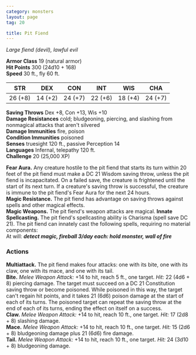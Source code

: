 ```yaml
---
category: monsters
layout: page
tag: 20

title: Pit Fiend 
---
```

_Large fiend (devil), lawful evil_

**Armor Class** 19 (natural armor)    
**Hit Points** 300 (24d10 + 168)    
**Speed** 30 ft., fly 60 ft. 

| STR     | DEX     | CON     | INT     | WIS     | CHA     |
|---------|---------|---------|---------|---------|---------|
| 26 (+8) | 14 (+2) | 24 (+7) | 22 (+6) | 18 (+4) | 24 (+7) |
  
**Saving Throws** Dex +8, Con +13, Wis +10    
**Damage Resistances** cold; bludgeoning, piercing, and slashing from nonmagical attacks that aren't silvered    
**Damage Immunities** fire, poison    
**Condition Immunities** poisoned    
**Senses** truesight 120 ft., passive Perception 14    
**Languages** Infernal, telepathy 120 ft.    
**Challenge** 20 (25,000 XP) 

**Fear Aura.** Any creature hostile to the pit fiend that starts its turn within 20 feet of the pit fiend must make a DC 21 Wisdom saving throw, unless the pit fiend is incapacitated. On a failed save, the creature is frightened until the start of its next turn. If a creature's saving throw is successful, the creature is immune to the pit fiend's Fear Aura for the next 24 hours.    
**Magic Resistance.** The pit fiend has advantage on saving throws against spells and other magical effects.    
**Magic Weapons.** The pit fiend's weapon attacks are magical. 
**Innate Spellcasting.** The pit fiend's spellcasting ability is Charisma (spell save DC 21). The pit fiend can innately cast the following spells, requiring no material components:   
At will: **_detect magic, fireball 3/day each: hold monster, wall of fire_** 

### Actions 
**Multiattack.** The pit fiend makes four attacks: one with its bite, one with its claw, one with its mace, and one with its tail.    
**Bite.** _Melee Weapon Attack:_ +14 to hit, reach 5 ft., one target. _Hit:_ 22 (4d6 + 8) piercing damage. The target must succeed on a DC 21 Constitution saving throw or become poisoned. While poisoned in this way, the target can't regain hit points, and it takes 21 (6d6) poison damage at the start of each of its turns. The poisoned target can repeat the saving throw at the end of each of its turns, ending the effect on itself on a success.    
**Claw.** _Melee Weapon Attack:_ +14 to hit, reach 10 ft., one target. _Hit:_ 17 (2d8 + 8) slashing damage.    
**Mace.** _Melee Weapon Attack:_ +14 to hit, reach 10 ft., one target. _Hit:_ 15 (2d6 + 8) bludgeoning damage plus 21 (6d6) fire damage.    
**Tail.** _Melee Weapon Attack:_ +14 to hit, reach 10 ft., one target. _Hit:_ 24 (3d10 + 8) bludgeoning damage.
